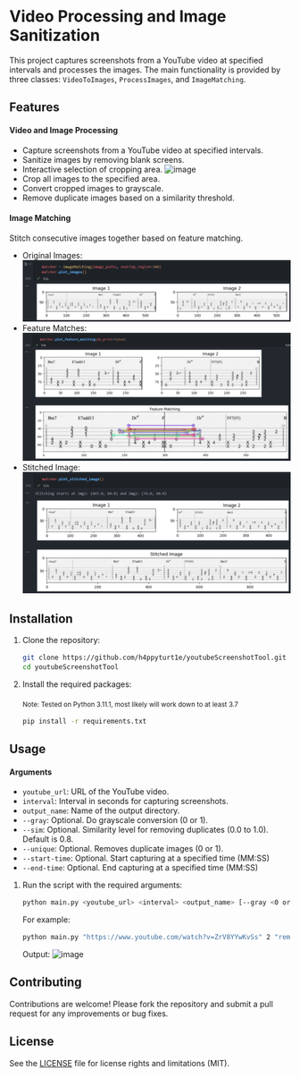 # Video Processing and Image Sanitization

This project captures screenshots from a YouTube video at specified intervals and processes the images. The main functionality is provided by three classes: `VideoToImages`, `ProcessImages`, and `ImageMatching`.

## Features

#### Video and Image Processing

- Capture screenshots from a YouTube video at specified intervals.
- Sanitize images by removing blank screens.
- Interactive selection of cropping area.
  ![image](/assets/crop_tool.png)
- Crop all images to the specified area.
- Convert cropped images to grayscale.
- Remove duplicate images based on a similarity threshold.

#### Image Matching

Stitch consecutive images together based on feature matching.

- Original Images: ![Original Images](assets/ImageMatchingExamples/plot_images.png)
- Feature Matches: ![Feature Matches](assets/ImageMatchingExamples/plot_feature_matching.png)
- Stitched Image: ![Stitched Image](assets/ImageMatchingExamples/plot_stitched_image.png)

## Installation

1. Clone the repository:

   ```sh
   git clone https://github.com/h4ppyturt1e/youtubeScreenshotTool.git
   cd youtubeScreenshotTool
   ```

2. Install the required packages:

   <sub> Note: Tested on Python 3.11.1, most likely will work down to at least 3.7

   ```sh
   pip install -r requirements.txt
   ```

## Usage

#### Arguments

- `youtube_url`: URL of the YouTube video.
- `interval`: Interval in seconds for capturing screenshots.
- `output_name`: Name of the output directory.
- `--gray`: Optional. Do grayscale conversion (0 or 1).
- `--sim`: Optional. Similarity level for removing duplicates (0.0 to 1.0). Default is 0.8.
- `--unique`: Optional. Removes duplicate images (0 or 1).
- `--start-time`: Optional. Start capturing at a specified time (MM:SS)
- `--end-time`: Optional. End capturing at a specified time (MM:SS)

1. Run the script with the required arguments:

   ```sh
   python main.py <youtube_url> <interval> <output_name> [--gray <0 or 1>] [--sim <similarity_level>] [--unique <0 or 1>] [--start-time <MM:SS>] [--end-time <MM:SS>]
   ```

   For example:

   ```sh
   python main.py "https://www.youtube.com/watch?v=ZrV8YYwKvSs" 2 "remember_me_coco" --gray 1 --unique 1 
   ```

   Output:
   ![image](/assets/output_uniques.png)

## Contributing

Contributions are welcome! Please fork the repository and submit a pull request for any improvements or bug fixes.

## License

See the [LICENSE](LICENSE) file for license rights and limitations (MIT).
